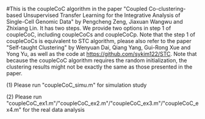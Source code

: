 #This is the coupleCoC algorithm in the paper "Coupled Co-clustering-based Unsupervised Transfer Learning for the Integrative Analysis of Single-Cell Genomic Data" 
by Pengcheng Zeng, Jiaxuan Wangwu and Zhixiang Lin. It has two steps. We provide two options in step 1 of coupleCoC, including coupleCoCs and coupleCoCp. Note that the 
step 1 of coupleCoCs is equivalent to STC algorithm, please also refer to the paper "Self-taught Clustering" by Wenyuan Dai, Qiang Yang, Gui-Rong Xue and Yong Yu, 
as well as the code at https://github.com/sykim122/STC. Note that because the coupleCoC algorithm requires the random initialization, the clustering results might not be exactly the same as those presented in the paper.


(1) Please run "coupleCoC_simu.m" for simulation study

(2) Please run "coupleCoC_ex1.m"/"coupleCoC_ex2.m"/"coupleCoC_ex3.m"/"coupleCoC_ex4.m" for the real data analysis

